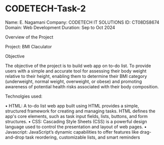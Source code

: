 # CODETECH-Task-2

Name: E. Nagamani
Company: CODETECH IT SOLUTIONS
ID: CT08DS8674
Domain: Web Development
Duration: Sep to Oct 2024

Overview of the Project

Project: BMI Claculator

Objective

The objective of the project is to build web app on to-do list. To provide users with a simple and accurate tool for assessing their body weight relative to their height, enabling them to determine their BMI category (underweight, normal weight, overweight, or obese) and promoting awareness of potential health risks associated with their body composition.

Technolgies used:

• HTML: A to-do list web app built using HTML provides a simple, structured framework for creating and managing tasks. HTML defines the app's core elements, such as task input fields, lists, buttons, and form structures.
• CSS: Cascading Style Sheets (CSS) is a powerful design language used to control the presentation and layout of web pages.
• Javascript: JavaScript’s dynamic capabilities to offer features like drag-and-drop task reordering, customizable lists, and smart reminders
